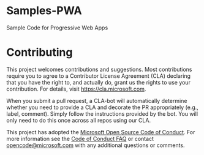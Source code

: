 # Samples-PWASample Code for Progressive Web Apps# ContributingThis project welcomes contributions and suggestions.  Most contributions require you to agree to aContributor License Agreement (CLA) declaring that you have the right to, and actually do, grant usthe rights to use your contribution. For details, visit https://cla.microsoft.com.When you submit a pull request, a CLA-bot will automatically determine whether you need to providea CLA and decorate the PR appropriately (e.g., label, comment). Simply follow the instructionsprovided by the bot. You will only need to do this once across all repos using our CLA.This project has adopted the [Microsoft Open Source Code of Conduct](https://opensource.microsoft.com/codeofconduct/).For more information see the [Code of Conduct FAQ](https://opensource.microsoft.com/codeofconduct/faq/) orcontact [opencode@microsoft.com](mailto:opencode@microsoft.com) with any additional questions or comments.